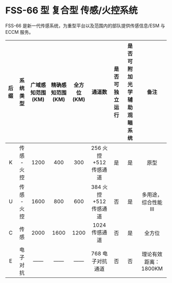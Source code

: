 # FSS-66 型 复合型 传感/火控系统

FSS-66 是新一代传感系统，为重型平台以及范围内的部队提供传感信息/ESM 与 ECCM 服务。

| 后缀 |  系统类型   | 广域感知范围(KM) | 精确感知范围(KM) | 全方位(KM) |        通道数         | 是否可独立运行 | 是否可附加光学辅助观瞄系统 |         备注         |
| :--: | :---------: | :--------------: | :--------------: | :--------: | :-------------------: | :------------: | :------------------------: | :------------------: |
|  K   | 传感 - 火控 |       1200       |       400        |    300     | 256 火控+512 传感通道 |       是       |             是             |         原型         |
|  U   | 传感 - 火控 |       1600       |       800        |    600     | 384 火控+512 传感通道 |       否       |             是             | 多用途，综合性能 III |
|  C   |    传感     |       2000       |       1600       |    1200    |     1024 传感通道     |       否       |             是             |        全方位        |
|  E   |  电子对抗   |        ——        |        ——        |     ——     |   768 电子对抗通道    |       否       |             否             | 理论有效距离：1800KM |
